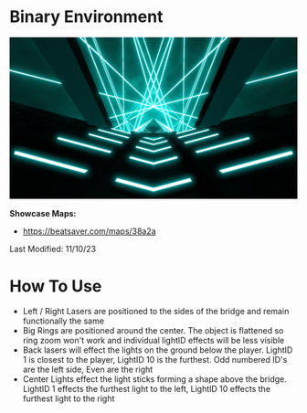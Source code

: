 # Binary Environment
![Binary Environment](Binary.png)

**Showcase Maps:**
- https://beatsaver.com/maps/38a2a

Last Modified: 11/10/23

# How To Use

- Left / Right Lasers are positioned to the sides of the bridge and remain functionally the same
- Big Rings are positioned around the center. The object is flattened so ring zoom won't work and individual lightID effects will be less visible
- Back lasers will effect the lights on the ground below the player. LightID 1 is closest to the player, LightID 10 is the furthest. Odd numbered ID's are the left side, Even are the right
- Center Lights effect the light sticks forming a shape above the bridge. LightID 1 effects the furthest light to the left, LightID 10 effects the furthest light to the right